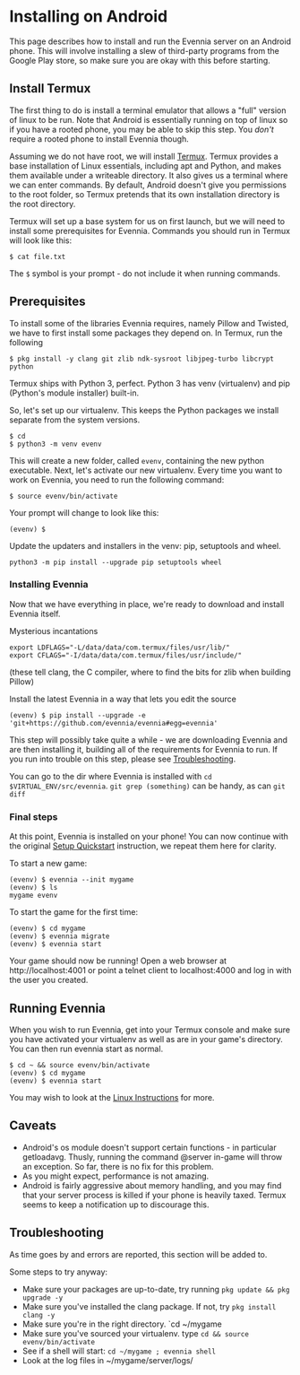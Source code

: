 # Installing on Android


This page describes how to install and run the Evennia server on an Android phone. This will involve
installing a slew of third-party programs from the Google Play store, so make sure you are okay with
this before starting.

## Install Termux

The first thing to do is install a terminal emulator that allows a "full" version of linux to be
run. Note that Android is essentially running on top of linux so if you have a rooted phone, you may
be able to skip this step. You *don't* require a rooted phone to install Evennia though.

Assuming we do not have root, we will install
[Termux](https://play.google.com/store/apps/details?id=com.termux&hl=en).
Termux provides a base installation of Linux essentials, including apt and Python, and makes them
available under a writeable directory. It also gives us a terminal where we can enter commands. By
default, Android doesn't give you permissions to the root folder, so Termux pretends that its own
installation directory is the root directory.

Termux will set up a base system for us on first launch, but we will need to install some
prerequisites for Evennia. Commands you should run in Termux will look like this:

```
$ cat file.txt
```
The `$` symbol is your prompt - do not include it when running commands.

## Prerequisites

To install some of the libraries Evennia requires, namely Pillow and Twisted, we have to first
install some packages they depend on. In Termux, run the following
```
$ pkg install -y clang git zlib ndk-sysroot libjpeg-turbo libcrypt python
```

Termux ships with Python 3, perfect. Python 3 has venv (virtualenv) and pip (Python's module
installer) built-in.

So, let's set up our virtualenv. This keeps the Python packages we install separate from the system
versions.

```
$ cd
$ python3 -m venv evenv
```

This will create a new folder, called `evenv`, containing the new python executable.
Next, let's activate our new virtualenv. Every time you want to work on Evennia, you need to run the
following command:

```
$ source evenv/bin/activate
```

Your prompt will change to look like this:
```
(evenv) $
```
Update the updaters and installers in the venv: pip, setuptools and wheel.
```
python3 -m pip install --upgrade pip setuptools wheel
```

### Installing Evennia

Now that we have everything in place, we're ready to download and install Evennia itself.

Mysterious incantations
```
export LDFLAGS="-L/data/data/com.termux/files/usr/lib/"
export CFLAGS="-I/data/data/com.termux/files/usr/include/"
```
(these tell clang, the C compiler, where to find the bits for zlib when building Pillow)

Install the latest Evennia in a way that lets you edit the source
```
(evenv) $ pip install --upgrade -e 'git+https://github.com/evennia/evennia#egg=evennia' 
```

This step will possibly take quite a while - we are downloading Evennia and are then installing it,
building all of the requirements for Evennia to run. If you run into trouble on this step, please
see [Troubleshooting](Installing-on-Android#troubleshooting).

You can go to the dir where Evennia is installed with `cd $VIRTUAL_ENV/src/evennia`. `git grep
(something)` can be handy, as can `git diff`

### Final steps

At this point, Evennia is installed on your phone! You can now continue with the original 
[Setup Quickstart](Setup-Quickstart) instruction, we repeat them here for clarity.

To start a new game:

```
(evenv) $ evennia --init mygame
(evenv) $ ls
mygame evenv
```

To start the game for the first time:

```
(evenv) $ cd mygame
(evenv) $ evennia migrate
(evenv) $ evennia start
```

Your game should now be running! Open a web browser at http://localhost:4001 or point a telnet
client to localhost:4000 and log in with the user you created.

## Running Evennia

When you wish to run Evennia, get into your Termux console and make sure you have activated your
virtualenv as well as are in your game's directory. You can then run evennia start as normal.

```
$ cd ~ && source evenv/bin/activate
(evenv) $ cd mygame
(evenv) $ evennia start
```

You may wish to look at the [Linux Instructions](Getting-Started#linux-install) for more.

## Caveats

- Android's os module doesn't support certain functions - in particular getloadavg. Thusly, running
the command @server in-game will throw an exception. So far, there is no fix for this problem.
- As you might expect, performance is not amazing.
- Android is fairly aggressive about memory handling, and you may find that your server process is
killed if your phone is heavily taxed. Termux seems to keep a notification up to discourage this.

## Troubleshooting

As time goes by and errors are reported, this section will be added to.

Some steps to try anyway:
* Make sure your packages are up-to-date, try running `pkg update && pkg upgrade -y`
* Make sure you've installed the clang package. If not, try `pkg install clang -y`
* Make sure you're in the right directory. `cd ~/mygame
* Make sure you've sourced your virtualenv. type `cd && source evenv/bin/activate`
* See if a shell will start: `cd ~/mygame ; evennia shell`
* Look at the log files in ~/mygame/server/logs/